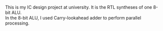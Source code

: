 This is my IC design project at university. It is the RTL syntheses of one 8-bit ALU.<br>
In the 8-bit ALU, I used Carry-lookahead adder to perform parallel processing.
